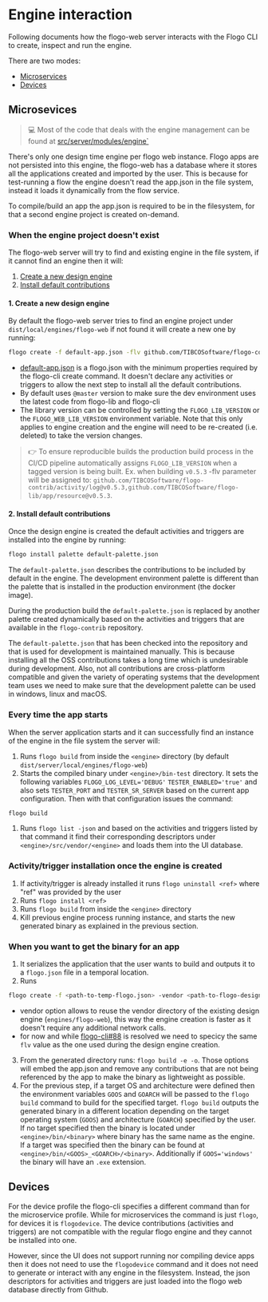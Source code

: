 # Engine interaction

Following documents how the flogo-web server interacts with the Flogo CLI to create, inspect and run the engine.

There are two modes:

* [Microservices](#microsevices)
* [Devices](#devices)

## Microsevices

> :computer: Most of the code that deals with the engine management can be found at [src/server/modules/engine`](https://github.com/TIBCOSoftware/flogo-web/tree/master/src/server/modules/engine)

There's only one design time engine per flogo web instance. Flogo apps are not persisted into this engine, the flogo-web
has a database where it stores all the applications created and imported by the user. This is because for test-running a flow
the engine doesn't read the app.json in the file system, instead it loads it dynamically from the flow service.

To compile/build an app the app.json is required to be in the filesystem, for that a second engine project is created on-demand.

### When the engine project doesn't exist

The flogo-web server will try to find and existing engine in the file system, if it cannot find an engine then it will:

1.  [Create a new design engine](#1.-create-a-new-design-engine)
1.  [Install default contributions](#2.-install-default-contributions)

#### 1. Create a new design engine

By default the flogo-web server tries to find an engine project under `dist/local/engines/flogo-web` if not found it will
create a new one by running:

```bash
flogo create -f default-app.json -flv github.com/TIBCOSoftware/flogo-contrib/activity/log@master,github.com/TIBCOSoftware/flogo-lib/app/resource@master flogo-web
```

* [default-app.json](https://github.com/TIBCOSoftware/flogo-web/blob/master/src/server/config/default-flogo.json) is a
  flogo.json with the minimum properties required by the flogo-cli create command. It doesn't declare any activities or
  triggers to allow the next step to install all the default contributions.
* By default uses `@master` version to make sure the dev environment uses the latest code from flogo-lib and flogo-cli
* The library version can be controlled by setting the `FLOGO_LIB_VERSION` or the `FLOGO_WEB_LIB_VERSION` environment variable.
  Note that this only applies to engine creation and the engine will need to be re-created (i.e. deleted) to take the version changes.

> :point_right: To ensure reproducible builds the production build process in the CI/CD pipeline automatically
> assigns `FLOGO_LIB_VERSION` when a tagged version is being built. Ex. when building `v0.5.3` -flv parameter will be assigned to:
> `github.com/TIBCOSoftware/flogo-contrib/activity/log@v0.5.3,github.com/TIBCOSoftware/flogo-lib/app/resource@v0.5.3`.

#### 2. Install default contributions

Once the design engine is created the default activities and triggers are installed into the engine by running:

```bash
flogo install palette default-palette.json
```

The `default-palette.json` describes the contributions to be included by default in the engine. The development environment palette
is different than the palette that is installed in the production environment (the docker image).

During the production build the `default-palette.json` is replaced by another palette created dynamically based on
the activities and triggers that are available in the `flogo-contrib` repository.

The `default-palette.json` that has been checked into the repository and that is used for development is maintained manually.
This is because installing all the OSS contributions takes a long time which is undesirable during development. Also, not all contributions
are cross-platform compatible and given the variety of operating systems that the development team uses we need to make sure that
the development palette can be used in windows, linux and macOS.

### Every time the app starts

When the server application starts and it can successfully find an instance of the engine in the file system the server will:

1.  Runs `flogo build` from inside the `<engine>` directory (by default `dist/server/local/engines/flogo-web`)
2.  Starts the compiled binary under `<engine>/bin-test` directory. It sets the following variables `FLOGO_LOG_LEVEL='DEBUG'`
    `TESTER_ENABLED='true'` and also sets `TESTER_PORT` and `TESTER_SR_SERVER` based on the current app configuration. Then
    with that configuration issues the command:


```bash
flogo build
```

1.  Runs `flogo list -json` and based on the activities and triggers listed by that command it find their corresponding descriptors
    under `<engine>/src/vendor/<engine>` and loads them into the UI database.

### Activity/trigger installation once the engine is created

1.  If activity/trigger is already installed it runs `flogo uninstall <ref>` where "ref" was provided by the user
2.  Runs `flogo install <ref>`
3.  Runs `flogo build` from inside the `<engine>` directory
4.  Kill previous engine process running instance, and starts the new generated binary as explained in the previous section.

### When you want to get the binary for an app

1.  It serializes the application that the user wants to build and outputs it to a `flogo.json` file in a temporal location.
2.  Runs


```bash
flogo create -f <path-to-temp-flogo.json> -vendor <path-to-flogo-design-engine/src/vendor -flv <same as create step> engine-build
```

* vendor option allows to reuse the vendor directory of the existing design engine (`engines/flogo-web`), this way the engine creation
  is faster as it doesn't require any additional network calls.
* for now and while [flogo-cli#88](https://github.com/TIBCOSoftware/flogo-cli/issues/88) is resolved we need to specicy the same
  `flv` value as the one used during the design engine creation.

3.  From the generated directory runs: `flogo build -e -o`. Those options will embed the app.json and remove any contributions
    that are not being referenced by the app to make the binary as lightweight as possible.
4.  For the previous step, if a target OS and architecture were defined then the environment variables `GOOS` and `GOARCH` will be
    passed to the `flogo build` command to build for the specified target. `flogo build` outputs the generated binary in a different location depending on the target operating system (`GOOS`) and architecture (`GOARCH`)
    specified by the user. If no target specified then the binary is located under `<engine>/bin/<binary>` where binary has the same name as the engine.
    If a target was specified then the binary can be found at `<engine>/bin/<GOOS>_<GOARCH>/<binary>`. Additionally if `GOOS='windows'` the binary
    will have an `.exe` extension.

## Devices

For the device profile the flogo-cli specifies a different command than for the microservice profile. While for microservices
the command is just `flogo`, for devices it is `flogodevice`. The device contributions (activities and triggers) are not compatible
with the regular flogo engine and they cannot be installed into one.

However, since the UI does not support running nor compiling device apps then it does not need to use the `flogodevice`
command and it does not need to generate or interact with any engine in the filesystem. Instead, the json descriptors for
activities and triggers are just loaded into the flogo web database directly from Github.
